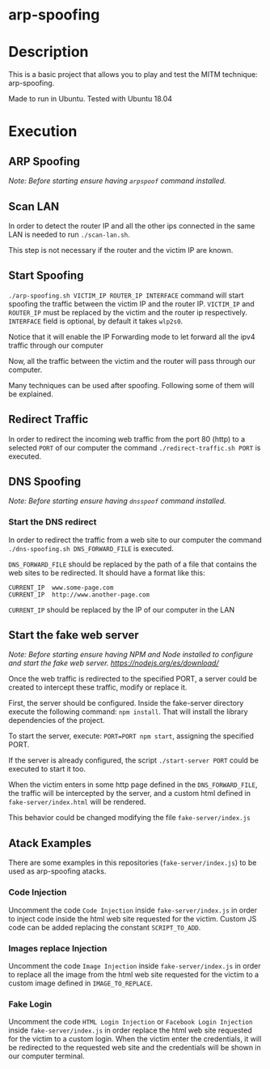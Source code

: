 # arp-spoofing

# Description

This is a basic project that allows you to play and test the MITM technique: arp-spoofing.

Made to run in Ubuntu. Tested with Ubuntu 18.04


# Execution

## ARP Spoofing

_Note: Before starting ensure having `arpspoof` command installed._


## Scan LAN
In order to detect the router IP and all the other ips connected in the same LAN is needed to run `./scan-lan.sh`.

This step is not necessary if the router and the victim IP are known.  


## Start Spoofing
`./arp-spoofing.sh VICTIM_IP ROUTER_IP INTERFACE` command will start spoofing the traffic between the victim IP and the router IP. `VICTIM_IP` and `ROUTER_IP` must be replaced by the victim and the router ip respectively. `INTERFACE` field is optional, by default it takes `wlp2s0`.

Notice that it will enable the IP Forwarding mode to let forward all the ipv4 traffic through our computer

Now, all the traffic between the victim and the router will pass through our computer.

Many techniques can be used after spoofing. Following some of them will be explained. 


## Redirect Traffic
In order to redirect the incoming web traffic from the port 80 (http) to a selected `PORT` of our computer the command `./redirect-traffic.sh PORT` is executed.


## DNS Spoofing

_Note: Before starting ensure having `dnsspoof` command installed._

### Start the DNS redirect
In order to redirect the traffic from a web site to our computer the command `./dns-spoofing.sh DNS_FORWARD_FILE` is executed.

`DNS_FORWARD_FILE` should be replaced by the path of a file that contains the web sites to be redirected.
It should have a format like this:

```
CURRENT_IP	www.some-page.com
CURRENT_IP	http://www.another-page.com
```

`CURRENT_IP` should be replaced by the IP of our computer in the LAN


## Start the fake web server

_Note: Before starting ensure having NPM and Node installed to configure and start the fake web server. https://nodejs.org/es/download/_


Once the web traffic is redirected to the specified PORT, a server could be created to intercept these traffic, modify or replace it.

First, the server should be configured. Inside the fake-server directory execute the following command: `npm install`. That will install the library dependencies of the project.

To start the server, execute: `PORT=PORT npm start`, assigning the specified PORT.

If the server is already configured, the script `./start-server PORT` could be executed to start it too.

When the victim enters in some http page defined in the `DNS_FORWARD_FILE`, the traffic will be intercepted by the server, and a custom html defined in `fake-server/index.html` will be rendered.

This behavior could be changed modifying the file `fake-server/index.js`


## Atack Examples

There are some examples in this repositories (`fake-server/index.js`) to be used as arp-spoofing atacks.


### Code Injection

Uncomment the code `Code Injection` inside `fake-server/index.js` in order to inject code inside the html web site requested for the victim. Custom JS code can be added replacing the constant `SCRIPT_TO_ADD`.


### Images replace Injection

Uncomment the code `Image Injection` inside `fake-server/index.js` in order to replace all the image from the html web site requested for the victim to a custom image defined in `IMAGE_TO_REPLACE`.


### Fake Login

Uncomment the code `HTML Login Injection` or `Facebook Login Injection` inside `fake-server/index.js` in order replace the html web site requested for the victim to a custom login. When the victim enter the credentials, it will be redirected to the requested web site and the credentials will be shown in our computer terminal.
